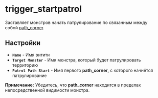 ﻿# trigger_startpatrol

Заставляет монстров начать патрулирование по связанным между собой [path_corner](./path_corner).

## Настройки

- **`Name`** - Имя энтити
- **`Target Monster`** - Имя монстра, который будет патрулировать территорию
- **`Patrol Path Start`** - Имя первого **path_corner**, с которого начнётся патрулирование

**Примечание:** Убедитесь, что **path_corner** находится в пределах непосредственной видимости монстра.
